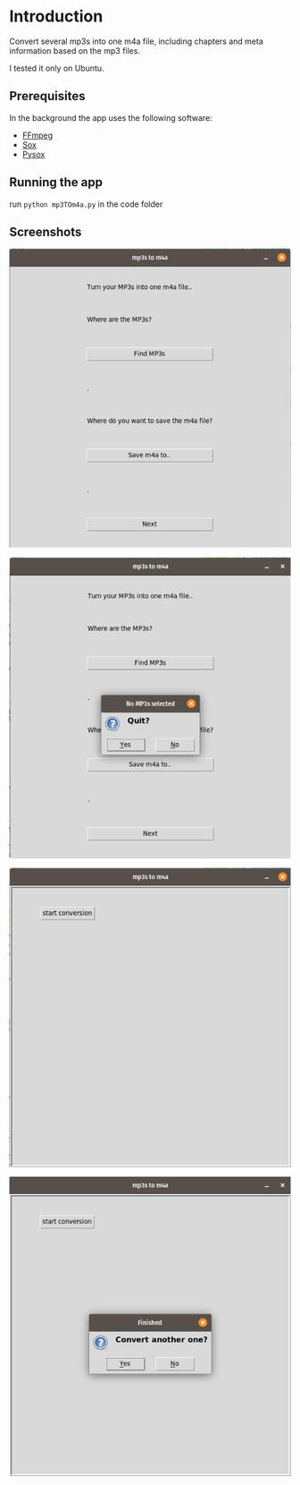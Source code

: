 # Introduction

Convert several mp3s into one m4a file, including chapters and meta information based on the mp3 files.

I tested it only on Ubuntu.

## Prerequisites
In the background the app uses the following software:
- [FFmpeg](https://www.ffmpeg.org/)
- [Sox](http://sox.sourceforge.net/sox.html)
- [Pysox](https://github.com/rabitt/pysox)

## Running the app
run `python mp3TOm4a.py` in the code folder

## Screenshots
![The start window. From top: a label "Turn you MP3s into one m4a file..". A label "Where are your MP3s?". A button "Find MP3s". A label "Where do you want to save the m4a file?". A button "Save m4a to..". A "Next" button.](screenshots/startscreen.png "Start Screen")

![A pop-up window saying "No MP3s selected". Question "Quit?" with buttons "Yes" and "No".](screenshots/noneselected.png "No MP3 selected")

![The conversion window. A button "start conversion".](screenshots/startconv.png "start conversion")

![A pop-up window saying "Finished". Question "Convert another one?" with "Yes" and "No" answers.](screenshots/finished.png "Finished conversion")
